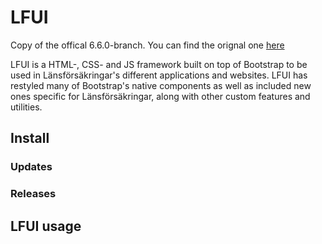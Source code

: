 # LFUI

Copy of the offical 6.6.0-branch. You can find the orignal one [here](https://github.com/LF-digitala-kanaler/LFUI) 

LFUI is a HTML-, CSS- and JS framework built on top of Bootstrap to be used in Länsförsäkringar's different applications and websites. LFUI has restyled many of Bootstrap's native components as well as included new ones specific for Länsförsäkringar, along with other custom features and utilities.




## Install

### Updates

### Releases


## LFUI usage
